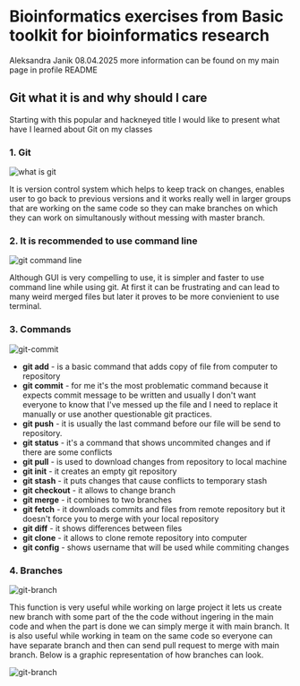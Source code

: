 # Bioinformatics exercises from Basic toolkit for bioinformatics research

Aleksandra Janik 08.04.2025 more information can be found on my main page in profile README

## Git what it is and why should I care
Starting with this popular and hackneyed title I would like to present what have I learned about Git on my classes

### 1. Git
![what is git](what-is-git.jpg)


It is version control system which helps to keep track on changes, enables user to go back to previous versions and it works really well in larger groups that are working on the same code so they can make branches on which they can work on simultanously without messing with master branch. 
### 2. It is recommended to use command line
![git command line](git-command-line.jpg)


Although GUI is very compelling to use, it is simpler and faster to use command line while using git. At first it can be frustrating and can lead to many weird merged files but later it proves to be more convienient to use terminal. 

### 3. Commands
![git-commit](git-add.jpg) 


+ **git add** - is a basic command that adds copy of file from computer to repository
+ **git commit** - for me it's the most problematic command because it expects commit message to be written and usually I don't want everyone to know that I've messed up the file and I need to replace it manually or use another questionable git practices. 
+ **git push** - it is usually the last command before our file will be send to repository.
+ **git status** - it's a command that shows uncommited changes and if there are some conflicts
+ **git pull** - is used to download changes from repository to local machine
+ **git init** - it creates an empty git repository
+ **git stash** - it puts changes that cause conflicts to temporary stash
+ **git checkout** - it allows to change branch
+ **git merge** - it combines to two branches
+ **git fetch** - it downloads commits and files from remote repository but it doesn't force you to merge with your local repository
+ **git diff** - it shows differences between files
+ **git clone** - it allows to clone remote repository into computer
+ **git config** - shows username that will be used while commiting changes

### 4. Branches
![git-branch](git-branch.jpg)


This function is very useful while working on large project it lets us create new branch with some part of the the code without ingering in the main code and when the part is done we can simply merge it with main branch. It is also useful while working in team on the same code so everyone can have separate branch and then can send pull request to merge with main branch. Below is a graphic representation of how branches can look.

![git-branch](git-branch1.jpeg)
